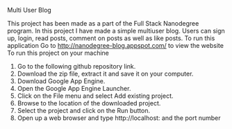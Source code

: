 Multi User Blog

This project has been made as a part of the Full Stack Nanodegree program.
In this project I have made a simple multiuser blog.
Users can sign up, login, read posts, comment on posts as well as like posts.
To run this application
Go to  http://nanodegree-blog.appspot.com/ to view the website
To run this project on your machine
1. Go to the following github repository link.
2. Download the zip file, extract it and save it on your computer.
3. Download Google App Engine.
4. Open the Google App Engine Launcher.
5. Click on the File menu and select Add existing project.
6. Browse to the location of the downloaded project.
7. Select the project and click on the Run button.
8. Open up a web browser and type http://localhost: and the port number



